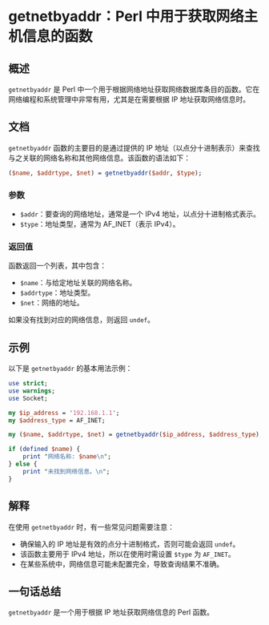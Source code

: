 <!--
Meta Description: # getnetbyaddr：Perl 中用于获取网络主机信息的函数 ## 概述 `getnetbyaddr` 是 Perl 中一个用于根据网络地址获取网络数据库条目的函数。它在网络编程和系统管理中非常有用，尤其是在需要根据 IP 地址获取网络信息时。 ## 文档 `getnetbyaddr` 函数...
Meta Keywords: getnetbyaddr, perl, name, addrtype, net
-->

# getnetbyaddr：Perl 中用于获取网络主机信息的函数

## 概述
`getnetbyaddr` 是 Perl 中一个用于根据网络地址获取网络数据库条目的函数。它在网络编程和系统管理中非常有用，尤其是在需要根据 IP 地址获取网络信息时。

## 文档
`getnetbyaddr` 函数的主要目的是通过提供的 IP 地址（以点分十进制表示）来查找与之关联的网络名称和其他网络信息。该函数的语法如下：

```perl
($name, $addrtype, $net) = getnetbyaddr($addr, $type);
```

### 参数
- `$addr`：要查询的网络地址，通常是一个 IPv4 地址，以点分十进制格式表示。
- `$type`：地址类型，通常为 AF_INET（表示 IPv4）。

### 返回值
函数返回一个列表，其中包含：
- `$name`：与给定地址关联的网络名称。
- `$addrtype`：地址类型。
- `$net`：网络的地址。

如果没有找到对应的网络信息，则返回 `undef`。

## 示例
以下是 `getnetbyaddr` 的基本用法示例：

```perl
use strict;
use warnings;
use Socket;

my $ip_address = '192.168.1.1';
my $address_type = AF_INET;

my ($name, $addrtype, $net) = getnetbyaddr($ip_address, $address_type);

if (defined $name) {
    print "网络名称: $name\n";
} else {
    print "未找到网络信息。\n";
}
```

## 解释
在使用 `getnetbyaddr` 时，有一些常见问题需要注意：
- 确保输入的 IP 地址是有效的点分十进制格式，否则可能会返回 `undef`。
- 该函数主要用于 IPv4 地址，所以在使用时需设置 `$type` 为 `AF_INET`。
- 在某些系统中，网络信息可能未配置完全，导致查询结果不准确。

## 一句话总结
`getnetbyaddr` 是一个用于根据 IP 地址获取网络信息的 Perl 函数。